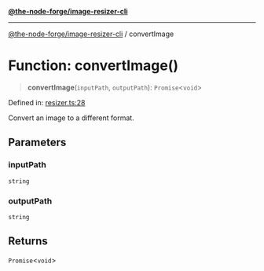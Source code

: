 [**@the-node-forge/image-resizer-cli**](../README.md)

---

[@the-node-forge/image-resizer-cli](../globals.md) / convertImage

# Function: convertImage()

> **convertImage**(`inputPath`, `outputPath`): `Promise`\<`void`\>

Defined in:
[resizer.ts:28](https://github.com/The-Node-Forge/image-resizer-cli/blob/a50dec538743738c16fa6c46084c5ae1f6446b33/src/resizer.ts#L28)

Convert an image to a different format.

## Parameters

### inputPath

`string`

### outputPath

`string`

## Returns

`Promise`\<`void`\>
